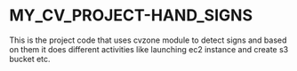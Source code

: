# MY_CV_PROJECT-HAND_SIGNS
This is the project code that uses cvzone module to detect signs and based on them it does different activities like launching ec2 instance and create s3 bucket etc.
